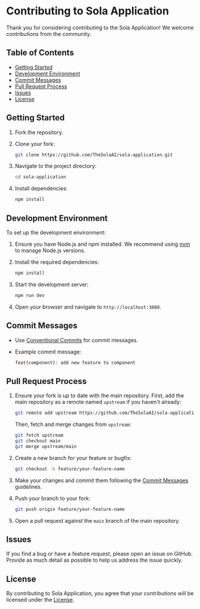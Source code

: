# Contributing to Sola Application

Thank you for considering contributing to the Sola Application! We welcome contributions from the community.

## Table of Contents

- [Getting Started](#getting-started)
- [Development Environment](#development-environment)
- [Commit Messages](#commit-messages)
- [Pull Request Process](#pull-request-process)
- [Issues](#issues)
- [License](#license)

## Getting Started

1. Fork the repository.
2. Clone your fork:

    ```sh
    git clone https://github.com/TheSolaAI/sola-application.git
    ```

3. Navigate to the project directory:

    ```sh
    cd sola-application
    ```

4. Install dependencies:

    ```sh
    npm install
    ```

## Development Environment

To set up the development environment:

1. Ensure you have Node.js and npm installed. We recommend using [nvm](https://github.com/nvm-sh/nvm) to manage Node.js versions.
2. Install the required dependencies:

    ```sh
    npm install
    ```

3. Start the development server:

    ```sh
    npm run dev
    ```

4. Open your browser and navigate to `http://localhost:3000`.

## Commit Messages

- Use [Conventional Commits](https://www.conventionalcommits.org/en/v1.0.0/) for commit messages.
- Example commit message:

    ```sh
    feat(component): add new feature to component
    ```

## Pull Request Process

1. Ensure your fork is up to date with the main repository. First, add the main repository as a remote named `upstream` if you haven't already:

    ```sh
    git remote add upstream https://github.com/TheSolaAI/sola-application.git
    ```

    Then, fetch and merge changes from `upstream`:

    ```sh
    git fetch upstream
    git checkout main
    git merge upstream/main
    ```

2. Create a new branch for your feature or bugfix:

    ```sh
    git checkout -b feature/your-feature-name
    ```

3. Make your changes and commit them following the [Commit Messages](#commit-messages) guidelines.
4. Push your branch to your fork:

    ```sh
    git push origin feature/your-feature-name
    ```

5. Open a pull request against the `main` branch of the main repository.

## Issues

If you find a bug or have a feature request, please open an issue on GitHub. Provide as much detail as possible to help us address the issue quickly.

## License

By contributing to Sola Application, you agree that your contributions will be licensed under the [License](LICENSE).
